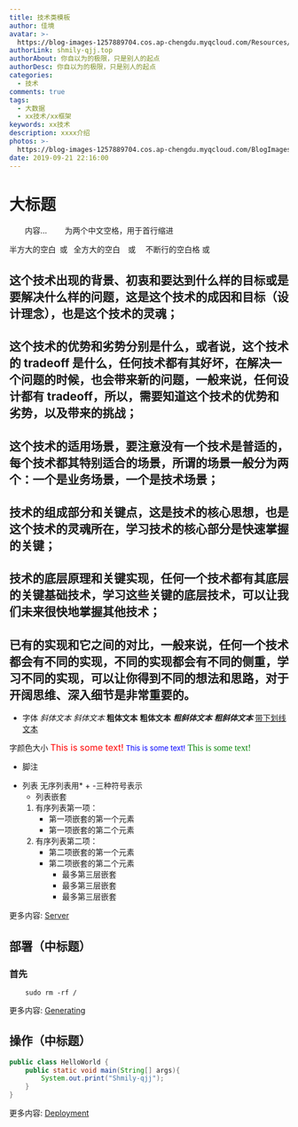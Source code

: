 ```yaml
---
title: 技术类模板
author: 佳境
avatar: >-
  https://blog-images-1257889704.cos.ap-chengdu.myqcloud.com/Resources/img/custom/avatar.jpg
authorLink: shmily-qjj.top
authorAbout: 你自以为的极限，只是别人的起点
authorDesc: 你自以为的极限，只是别人的起点
categories:
  - 技术
comments: true
tags:
  - 大数据
  - xx技术/xx框架
keywords: xx技术
description: xxxx介绍
photos: >-
  https://blog-images-1257889704.cos.ap-chengdu.myqcloud.com/BlogImages/XX/xx-Cover.jpg
date: 2019-09-21 22:16:00
---
```

# 大标题  
&emsp;&emsp;内容...  &emsp;&emsp;为两个中文空格，用于首行缩进

半方大的空白&ensp;或&#8194;
全方大的空白&emsp;或&#8195;
不断行的空白格&nbsp;或&#160;


## 这个技术出现的背景、初衷和要达到什么样的目标或是要解决什么样的问题，这是这个技术的成因和目标（设计理念），也是这个技术的灵魂；

## 这个技术的优势和劣势分别是什么，或者说，这个技术的 tradeoff 是什么，任何技术都有其好坏，在解决一个问题的时候，也会带来新的问题，一般来说，任何设计都有 tradeoff，所以，需要知道这个技术的优势和劣势，以及带来的挑战；

## 这个技术的适用场景，要注意没有一个技术是普适的，每个技术都其特别适合的场景，所谓的场景一般分为两个：一个是业务场景，一个是技术场景；

## 技术的组成部分和关键点，这是技术的核心思想，也是这个技术的灵魂所在，学习技术的核心部分是快速掌握的关键；

## 技术的底层原理和关键实现，任何一个技术都有其底层的关键基础技术，学习这些关键的底层技术，可以让我们未来很快地掌握其他技术；

## 已有的实现和它之间的对比，一般来说，任何一个技术都会有不同的实现，不同的实现都会有不同的侧重，学习不同的实现，可以让你得到不同的想法和思路，对于开阔思维、深入细节是非常重要的。




* 字体
*斜体文本*
_斜体文本_
**粗体文本**
__粗体文本__
***粗斜体文本***
___粗斜体文本___
<u>带下划线文本</u>

字颜色大小
<font size="3" color="red">This is some text!</font>
<font size="2" color="blue">This is some text!</font>
<font face="verdana" color="green"  size="3">This is some text!</font>

* 脚注
[^要注明的文本]: xxxxxxxxx

* 列表
无序列表用* + -三种符号表示
    * 列表嵌套
    1. 有序列表第一项：
        - 第一项嵌套的第一个元素
        - 第一项嵌套的第二个元素
    2. 有序列表第二项：
        - 第二项嵌套的第一个元素
        - 第二项嵌套的第二个元素
            * 最多第三层嵌套
            + 最多第三层嵌套
            - 最多第三层嵌套


更多内容: [Server](https://hexo.io/docs/server.html)

## 部署（中标题） 
### 首先
``` shell
    sudo rm -rf /
```

更多内容: [Generating](https://hexo.io/docs/generating.html)

## 操作（中标题） 

``` Java
public class HelloWorld {
    public static void main(String[] args){
        System.out.print("Shmily-qjj");
    }
}
```

更多内容: [Deployment](https://hexo.io/docs/deployment.html)